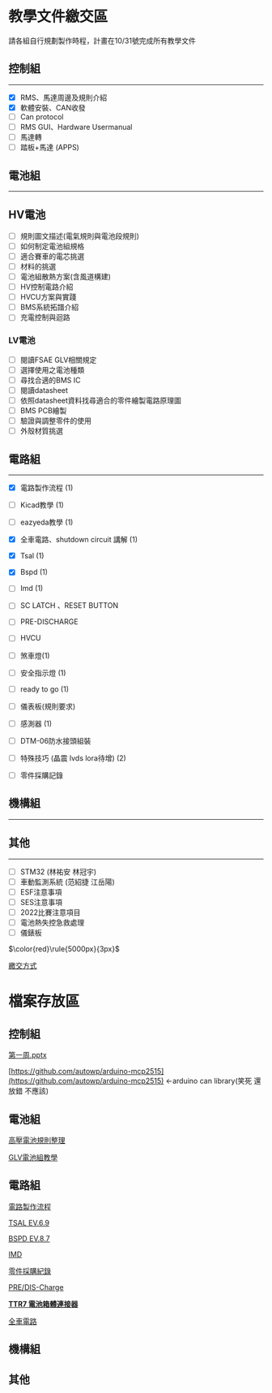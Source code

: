 # 教學文件繳交區

請各組自行規劃製作時程，計畫在10/31號完成所有教學文件

## **控制組**

---

- [x]  RMS、馬達周邊及規則介紹
- [x]  軟體安裝、CAN收發
- [ ]  Can protocol
- [ ]  RMS GUI、Hardware Usermanual
- [ ]  馬達轉
- [ ]  踏板+馬達 (APPS)

## 電池組

---

## HV電池

- [ ]  規則圖文描述(電氣規則與電池段規則)
- [ ]  如何制定電池組規格
- [ ]  適合賽車的電芯挑選
- [ ]  材料的挑選
- [ ]  電池組散熱方案(含風道構建)
- [ ]  HV控制電路介紹
- [ ]  HVCU方案與實踐
- [ ]  BMS系統拓譜介紹
- [ ]  充電控制與迴路

### LV電池

- [ ]  閱讀FSAE GLV相關規定
- [ ]  選擇使用之電池種類
- [ ]  尋找合適的BMS IC
- [ ]  閱讀datasheet
- [ ]  依照datasheet資料找尋適合的零件繪製電路原理圖
- [ ]  BMS PCB繪製
- [ ]  驗證與調整零件的使用
- [ ]  外殼材質挑選

## 電路組

---

- [x]  電路製作流程 (1)

- [ ]  Kicad教學 (1)
- [ ]  eazyeda教學 (1)
- [x]  全車電路、shutdown circuit 講解 (1)
- [x]  Tsal (1)
- [x]  Bspd (1)
- [ ]  Imd (1)
- [ ]  SC LATCH 、RESET BUTTON
- [ ]  PRE-DISCHARGE
- [ ]  HVCU
- [ ]  煞車燈(1)
- [ ]  安全指示燈 (1)
- [ ]  ready to go (1)
- [ ]  儀表板(規則要求)
- [ ]  感測器 (1)
- [ ]  DTM-06防水接頭組裝
- [ ]  特殊技巧 (晶震 lvds lora待增) (2)
- [ ]  零件採購記錄

## 機構組

---

## 其他

---

- [ ]  STM32 (林祐安 林冠宇)
- [ ]  車動監測系統 (范紹捷 江岳陽)
- [ ]  ESF注意事項
- [ ]  SES注意事項
- [ ]  2022比賽注意項目
- [ ]  電池熱失控急救處理
- [ ]  儀錶板

$\color{red}\rule{5000px}{3px}$

[繳交方式](%E6%95%99%E5%AD%B8%E6%96%87%E4%BB%B6%E7%B9%B3%E4%BA%A4%E5%8D%80%203dfe895a70a04df5bfce237e684748a6/%E7%B9%B3%E4%BA%A4%E6%96%B9%E5%BC%8F%20839954c5752d41ba9dbf5c36d9d6b706.md)

# 檔案存放區

## **控制組**

[第一周.pptx](%E6%95%99%E5%AD%B8%E6%96%87%E4%BB%B6%E7%B9%B3%E4%BA%A4%E5%8D%80%203dfe895a70a04df5bfce237e684748a6/%25E7%25AC%25AC%25E4%25B8%2580%25E5%2591%25A8.pptx)

[https://github.com/autowp/arduino-mcp2515](https://github.com/autowp/arduino-mcp2515)  ←arduino can library(笑死 還放錯 不應該)

## 電池組

[高壓電池規則整理](%E6%95%99%E5%AD%B8%E6%96%87%E4%BB%B6%E7%B9%B3%E4%BA%A4%E5%8D%80%203dfe895a70a04df5bfce237e684748a6/%E9%AB%98%E5%A3%93%E9%9B%BB%E6%B1%A0%E8%A6%8F%E5%89%87%E6%95%B4%E7%90%86%20d8f3ef7d1f044e10b0c4d0d445505401.md)

[GLV電池組教學](%E6%95%99%E5%AD%B8%E6%96%87%E4%BB%B6%E7%B9%B3%E4%BA%A4%E5%8D%80%203dfe895a70a04df5bfce237e684748a6/GLV%E9%9B%BB%E6%B1%A0%E7%B5%84%E6%95%99%E5%AD%B8%2002c9a326465b481c80f3fae1413f2115.md)

## 電路組

[電路製作流程](%E6%95%99%E5%AD%B8%E6%96%87%E4%BB%B6%E7%B9%B3%E4%BA%A4%E5%8D%80%203dfe895a70a04df5bfce237e684748a6/%E9%9B%BB%E8%B7%AF%E8%A3%BD%E4%BD%9C%E6%B5%81%E7%A8%8B%20ac37ec2a1f334a4caadcb155f848261e.md)

[TSAL EV.6.9](%E6%95%99%E5%AD%B8%E6%96%87%E4%BB%B6%E7%B9%B3%E4%BA%A4%E5%8D%80%203dfe895a70a04df5bfce237e684748a6/TSAL%20EV%206%209%20718c8559be9e466da77619ff4acc06fa.md)

[BSPD EV.8.7](%E6%95%99%E5%AD%B8%E6%96%87%E4%BB%B6%E7%B9%B3%E4%BA%A4%E5%8D%80%203dfe895a70a04df5bfce237e684748a6/BSPD%20EV%208%207%2025b1860f8b184f55845f35398a8cd778.md)

[IMD](%E6%95%99%E5%AD%B8%E6%96%87%E4%BB%B6%E7%B9%B3%E4%BA%A4%E5%8D%80%203dfe895a70a04df5bfce237e684748a6/IMD%20804c3bc25b2845bca15cc65e0d644feb.md)

[零件採購紀錄](%E6%95%99%E5%AD%B8%E6%96%87%E4%BB%B6%E7%B9%B3%E4%BA%A4%E5%8D%80%203dfe895a70a04df5bfce237e684748a6/%E9%9B%B6%E4%BB%B6%E6%8E%A1%E8%B3%BC%E7%B4%80%E9%8C%84%2075abec717bf04215a0d3bb020920ebaf.md)

[PRE/DIS-Charge](%E6%95%99%E5%AD%B8%E6%96%87%E4%BB%B6%E7%B9%B3%E4%BA%A4%E5%8D%80%203dfe895a70a04df5bfce237e684748a6/PRE%20DIS-Charge%20f212d3068e324342bc5bc0d73a46e995.md)

[****TTR7 電池箱體連接器****](%E6%95%99%E5%AD%B8%E6%96%87%E4%BB%B6%E7%B9%B3%E4%BA%A4%E5%8D%80%203dfe895a70a04df5bfce237e684748a6/TTR7%20%E9%9B%BB%E6%B1%A0%E7%AE%B1%E9%AB%94%E9%80%A3%E6%8E%A5%E5%99%A8%203936d0580f094511accabc35193ca3c5.md)

[全車電路](%E6%95%99%E5%AD%B8%E6%96%87%E4%BB%B6%E7%B9%B3%E4%BA%A4%E5%8D%80%203dfe895a70a04df5bfce237e684748a6/%E5%85%A8%E8%BB%8A%E9%9B%BB%E8%B7%AF%2077576e1747c74b98aa3b99aca0e38258.md)

## 機構組

## 其他